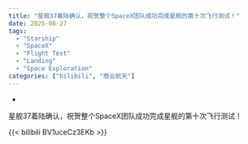 ```yaml
---
title: "星舰37着陆确认，祝贺整个SpaceX团队成功完成星舰的第十次飞行测试！"
date: 2025-08-27
tags:
  - "Starship"
  - "SpaceX"
  - "Flight Test"
  - "Landing"
  - "Space Exploration"
categories: ["bilibili", "商业航天"]
---
```


-
星舰37着陆确认，祝贺整个SpaceX团队成功完成星舰的第十次飞行测试！

{{< bilibili BV1uceCz3EKb >}}